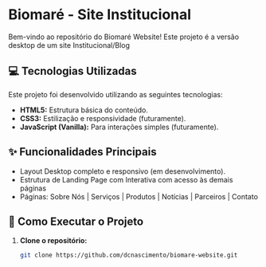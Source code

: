 # Biomaré - Site Institucional

Bem-vindo ao repositório do Biomaré Website! Este projeto é a versão desktop de um site Institucional/Blog

## 💻 Tecnologias Utilizadas

Este projeto foi desenvolvido utilizando as seguintes tecnologias:

- **HTML5:** Estrutura básica do conteúdo.
- **CSS3:** Estilização e responsividade (futuramente).
- **JavaScript (Vanilla):** Para interações simples (futuramente).

## ✨ Funcionalidades Principais

- Layout Desktop completo e responsivo (em desenvolvimento).
- Estrutura de Landing Page com Interativa com acesso às demais páginas
- Páginas: Sobre Nós | Serviços | Produtos | Notícias | Parceiros | Contato

## 🚀 Como Executar o Projeto

1. **Clone o repositório:**
   ```bash
   git clone https://github.com/dcnascimento/biomare-website.git
   ```

